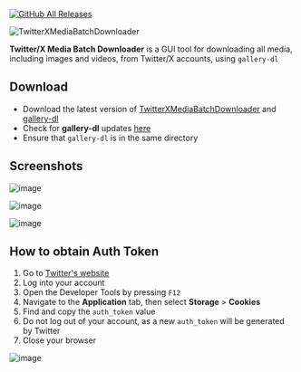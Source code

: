 [![GitHub All Releases](https://img.shields.io/github/downloads/afkarxyz/Twitter-X-Media-Batch-Downloader/total?style=for-the-badge)](https://github.com/afkarxyz/Twitter-X-Media-Batch-Downloader/releases)

![TwitterXMediaBatchDownloader](https://github.com/user-attachments/assets/354d7470-c01c-4aa6-9da1-ea6c42d27330)

**Twitter/X Media Batch Downloader** is a GUI tool for downloading all media, including images and videos, from Twitter/X accounts, using `gallery-dl`

## Download

- Download the latest version of [TwitterXMediaBatchDownloader](https://github.com/afkarxyz/Twitter-X-Media-Batch-Downloader/releases/download/v1.0/gallery-dl.exe) and [gallery-dl](https://github.com/afkarxyz/Twitter-X-Media-Batch-Downloader/releases/download/v1.0/gallery-dl.exe)
- Check for **gallery-dl** updates [here](https://github.com/mikf/gallery-dl/releases)
- Ensure that `gallery-dl` is in the same directory
    
## Screenshots

![image](https://github.com/user-attachments/assets/6401f71b-328f-4f57-950c-3300c2bd2939)

![image](https://github.com/user-attachments/assets/a9ff0e34-892e-4538-9ea3-63fa0c222be4)

![image](https://github.com/user-attachments/assets/f5c0933b-6a3e-463f-9170-c11f85610853)

## How to obtain Auth Token

1. Go to [Twitter's website](https://www.x.com/)
2. Log into your account
3. Open the Developer Tools by pressing `F12`
4. Navigate to the **Application** tab, then select **Storage** > **Cookies**
5. Find and copy the `auth_token` value
6. Do not log out of your account, as a new `auth_token` will be generated by Twitter
7. Close your browser
   
![image](https://github.com/user-attachments/assets/50f819da-7490-4f3c-b130-c5a3ee482e2d)
